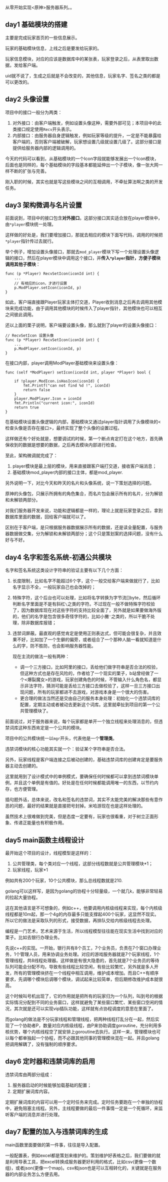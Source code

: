 从零开始实现<原神>服务器系列。。

## day1 基础模块的搭建

主要是完成玩家首页的一些信息展示。

玩家的基础模块信息，上线之后是要发给玩家的。

玩家信息模块，对应的应该是数据库中的某张表，玩家登录之后，从表里取出数据，发给客户端。

uid就不说了，生成之后就是不会改变的，其他信息，玩家名字、签名之类的都是可以更改的。

## day2 头像设置

项目中的接口一般分为两类：

1. 对外接口：由客户端触发，例如设置头像这种，需要外部可见；本项目中的此类接口规定使用`Recv`开头表示。
2. 内部接口：由服务器自身逻辑触发，例如玩家等级的提升，一定是不能暴露给客户端的，否则客户端被破解，玩家想设置几级就设置几级了。这部分接口是提供给服务器内部的逻辑调用的。

今天的代码可以看到，从基础模块的一个Icon字段就能够发展出一个Icon模块，后面也是同样的，每个基础模块的字段基本都能延伸出一个子模块，像一张大网一样不断的扩张与完善。

刚入职的时候，其实也就是写这些模块之间的互相调用，不牵扯算法啊之类的开发任务。

## day3 架构微调与名片设置

前面说到，项目中的接口包含**对外接口**。这部分接口其实适合放在player模块中，由`*player`模块统一处理。

这样做的好处是，我们要增加接口，那就去相应的模块下面写代码，调用的时候把`*player`指针传过去就行。

举个例子，增加设置头像接口，那就去`mod_player`模块下写一个处理设置头像逻辑的接口，然后在player模块中调用这个接口，并**传入`*player`指针，方便子模块调用其他子模块**：

```golang
func (p *Player) RecvSetIcon(iconId int) {
	...
	// 有相应的icon，才进行设置
	p.ModPlayer.setIcon(iconId, p)
}
```

如此，客户端直接跟Player玩家主体打交道，Player收到消息之后再去调用其他模块来完成功能，由于调用其他模块的时候传入了player指针，其他模块也可以相互之间彼此调用。

还以上面的栗子说明，客户端要设置头像，那么就到了player的设置头像接口：
```golang
// RecvSetIcon 设置头像
func (p *Player) RecvSetIcon(iconId int) {
	...
	p.ModPlayer.setIcon(iconId, p)
}
```

在接口内部，player调用ModPlayer基础模块来设置头像：

```golang
func (self *ModPlayer) setIcon(iconId int, player *Player) bool {

	if !player.ModIcon.isHasIcon(iconId) {
		fmt.Printf("can not find %d !", iconId)
		return false
	}
	player.ModPlayer.Icon = iconId
	fmt.Println("current icon:", iconId)
	return true
}
```

在基础模块设置头像逻辑的内部，基础模块又通过player指针调用了头像模块的<检查头像是否存在接口>，最终实现了整个头像的设置过程。

这样做还有个好处就是，想要调试的时候，第一个断点肯定打在这个地方，首先确保收到的数据是想要的数据，之后再去模块内部进行检查。

至此，架构微调就完成了：

1. player模块是最上层的模块，用来直接跟客户端打交道，接收客户端消息；
2. 基础模块mod_player内部的接口主体，都是mod_player.

另外说明一下，对比今天和昨天的名片和头像系统，说一下策划选择的问题。

原神的头像包，只展示所拥有的角色集合，而名片包会展示所有的名片，分为解锁和未解锁两部分。

对我们服务器开发来说，功能和逻辑都是一样的，理论上就是玩家登录之后，拿到数据库里面的数据，回给客户端就可以了。

区别在于客户端，是只根据服务器数据展示所有的数据，还是读全量配置，与服务器数据做交集，分为解锁和未解锁两部分；这个只是策划案的选择问题，没有什么好与不好。

## day4 名字和签名系统-初遇公共模块

名字和签名系统这类设计字符串的验证主要有以下几个方面：

1. 长度限制，比如名字不能超过6个字，这个一般交给客户端来做就行了，比如名字显示不全，一般玩家自己也会改掉的；

2. 特殊字符，这个后台也可以处理，比如将名字转换为字节流[]byte，然后循环判断名字里面是不是有斜杠`\`之类的字符。不过现在一般不做特殊字符校验了，因为数据库现在对这些字符的支持比较全面了，另外就是如果要做海外版的，他们的名字是包含很多奇怪字符的，比如小撇`'`之类的，所以干脆不处理，除非数据库报错；

3. 违禁词屏蔽。最直观的感觉肯定是使用正则表达式，但可能会很复杂，并且效果不好，比如加了一个生僻的偏旁，或者组合了一个那种人脑一看就知道是什么的字，防不胜防，也会影响服务器性能。

   现在主流的做法一般有两种：

   - 调一个三方接口，比如阿里的接口，丢给他们做字符串是否合法的校验，但这种方式也是存在风险的，作者给了一个现实的栗子，b站曾经做了一个<爆裂魔女>的游戏，玩家创建角色的时候，不管输入什么角色名，都显示非法字符，猜测可能是丢给三方接口去做校验了，这样一旦三方接口出现问题，所有的玩家都进不去游戏，对游戏本身是一个很大的伤害。
   - 更合理的做法当然还是交由自己的服务本身处理：初始化一个违禁词库的配置，定期主动或者被动去更新这个词库。这里就牵扯到项目的第一个公共管理模块了。

前面说过，对于服务器来说，每个玩家都是单开一个独立线程来处理消息的，但违禁词库这种东西肯定是一个公共的模块。

项目中的公共模块统一以`mgr`开头，代表他是一个**管理类**。

违禁词模块的核心功能其实就一个：验证某个字符串是否合法。

另外，玩家线程是客户端连接之后被动创建的，基础违禁词库的创建肯定是要服务器主动去创建的。

这里就用到了设计模式中的单例模式，要确保任何时候都可以拿到违禁词模块单例，并且这个单例是有值的。好处是在任何时候都能调用唯一的东西，以节约内存，也方便管理。

插句题外话，总体来说，改名和签名的违禁词，其实不太能完美的解决那些有意作恶的问题，最好的结果就是直接把号封掉。米哈游现在也是这样处理的。

虽然技术上很难做到完美，但是态度一定要有，玩家也很看重，对于树立正面形象、传递正能量也有积极作用。

## day5 main函数主线程设计

最开始这个项目的设计，线程模型是这样的：

1. 公共管理类，每个类对应一个线程，这部分线程数就是公共管理模块*1；
2. 玩家线程，玩家*1

例如共有200个玩家，10个公共模块，那么总线程数就是210.

golang可以这样写，是因为golang的协程十分轻量级，一个就几k，能够非常轻易的拉起大量协程。

这在其他语言是不可想象的，例如c++，他要调用内核级线程来实现，每个内核级线程都是10m起，那一个4g的内存最多只能支撑起400个玩家，这显然不现实。所以它的做法是采取队列的形式，接受数据，再排队交给内核级线程去处理。

编程是一门艺术，艺术来源于生活，所以线程模型往往能在现实生活中找到对应的栗子。比如去银行办理业务。

先说c++的实现。一开始，银行共有8个员工，7个业务员，负责在7个窗口办理业务，1个管理人员，用来协调业务处理。对应的游戏服务器就是7个玩家线程，1个管理线程，共8线程处理器。这样做是有很大隐患的，首先就是7个业务员的等待队列可能会分配不均，导致有些线程比较空闲，有些比较繁忙，另外就是多人开发，所有的管理模块挤在一个线程中相互调用，维护成本增加。而且C++有顺序要求，先调哪个模块后调哪个模块，调试起来比较简单，但后期修改维护成本就很高。

这个时候叫号机出现了，它的作用就是把所有的玩家归为一个队列，叫到号的根据实际情况分配到不同的业务窗口，这样就避免了某些窗口繁忙、某些窗口空闲的情况，其次就是还可以实现vip插队功能，这样就有点协程调度的意思在里面了。

而golang的做法是不分玩家线程和管理线程，把两种线程打乱分在一起，然后实现了一个协助者P，数量对应内核级线程，由P来协助调度goroutine，充分利用多核优势，哪个内核线程空了就安排上goroutine去执行。这样一来，管理模块也可以每个都单独起一个协程，而不必跟其他同事的管理模块混在一起。并且golang把调用解耦了，没有强制的顺序要求。

## day6 定时器和违禁词库的启用

违禁词库由两部分组成：

1. 服务器启动的时候能够加载基础的配置；
2. 定期扩展词库内容。

定期扩展词库的内容可以用一个定时任务来完成。定时任务要跑在一个单独的协程中，避免阻塞主线程。另外，主线程要做的最后一件事情一定是一个死循环，来监听客户端的消息并进行处理。

## day7 配置的加入与违禁词库的生成

main函数里面要做的第一件事，往往是导入配置。

一般配置表，例如excel都是策划来维护的。策划维护好表格之后，我们要做的就是利用导表工具，把excel转换成服务器更好利用的格式，比如csv(更像一个数组)，或者json(更像一个map)。csv和json也是可以互相转化的，关键就是在服务器的内部业务怎么方便去用。





